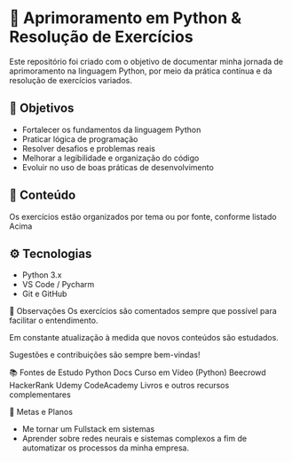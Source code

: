 # 🐍 Aprimoramento em Python & Resolução de Exercícios

Este repositório foi criado com o objetivo de documentar minha jornada de aprimoramento na linguagem Python, por meio da prática contínua e da resolução de exercícios variados. 

## 🎯 Objetivos

- Fortalecer os fundamentos da linguagem Python
- Praticar lógica de programação
- Resolver desafios e problemas reais
- Melhorar a legibilidade e organização do código
- Evoluir no uso de boas práticas de desenvolvimento

## 🧠 Conteúdo
Os exercícios estão organizados por tema ou por fonte, conforme listado Acima

## ⚙️ Tecnologias
- Python 3.x
- VS Code / Pycharm 
- Git e GitHub

📝 Observações
Os exercícios são comentados sempre que possível para facilitar o entendimento.

Em constante atualização à medida que novos conteúdos são estudados.

Sugestões e contribuições são sempre bem-vindas!

📚 Fontes de Estudo
Python Docs
Curso em Vídeo (Python)
Beecrowd
HackerRank
Udemy
CodeAcademy
Livros e outros recursos complementares

📌 Metas e Planos 
- Me tornar um Fullstack em sistemas
- Aprender sobre redes neurais e sistemas complexos a fim de automatizar os processos da minha empresa. 
